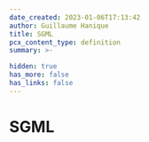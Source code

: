 ```yaml
---
date_created: 2023-01-06T17:13:42
author: Guillaume Hanique
title: SGML
pcx_content_type: definition
summary: >-

hidden: true
has_more: false
has_links: false
---
```


# SGML
